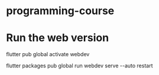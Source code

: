 # programming-course

# Run the web version
flutter pub global activate webdev

flutter packages pub global run webdev serve --auto restart
